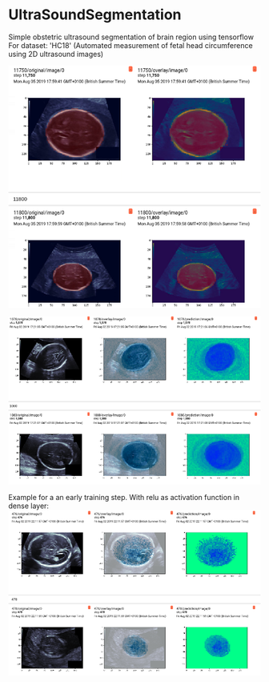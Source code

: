 # UltraSoundSegmentation

Simple obstetric ultrasound segmentation of brain region using tensorflow
For dataset: 'HC18' (Automated measurement of fetal head circumference using 2D ultrasound images)

![alt text](https://raw.githubusercontent.com/yoavalon/UltraSoundSegmentation/master/us1.png)

![alt text](https://raw.githubusercontent.com/yoavalon/UltraSoundSegmentation/master/Selection_125.png)

Example for a an early training step.
With relu as activation function in dense layer:
![alt text](https://raw.githubusercontent.com/yoavalon/UltraSoundSegmentation/master/Selection_126.png)
